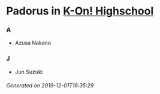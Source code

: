 # Padorus in [K-On! Highschool](https://myanimelist.net/manga/51857/K-On_Highschool)

### A
* Azusa Nakano

### J
* Jun Suzuki

###### Generated on 2019-12-01T16:35:29
